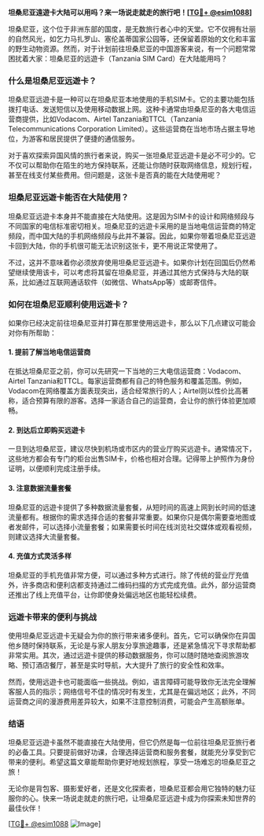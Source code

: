 **坦桑尼亚遠遊卡大陆可以用吗？来一场说走就走的旅行吧！[[TG💪+ @esim1088](https://t.me/s/esim1088)]**

坦桑尼亚，这个位于非洲东部的国度，是无数旅行者心中的天堂。它不仅拥有壮丽的自然风光，如乞力马扎罗山、塞伦盖蒂国家公园等，还保留着原始的文化和丰富的野生动物资源。然而，对于计划前往坦桑尼亚的中国游客来说，有一个问题常常困扰着大家：坦桑尼亚的远遊卡（Tanzania SIM Card）在大陆能用吗？

### **什么是坦桑尼亚远遊卡？**

坦桑尼亚远遊卡是一种可以在坦桑尼亚本地使用的手机SIM卡。它的主要功能包括拨打电话、发送短信以及使用移动数据上网。这种卡通常由坦桑尼亚的各大电信运营商提供，比如Vodacom、Airtel Tanzania和TTCL（Tanzania Telecommunications Corporation Limited）。这些运营商在当地市场占据主导地位，为游客和居民提供了便捷的通信服务。

对于喜欢探索异国风情的旅行者来说，购买一张坦桑尼亚远遊卡是必不可少的。它不仅可以帮助你在陌生的地方保持联系，还能让你随时获取网络信息，规划行程，甚至在线支付某些费用。但问题是，这张卡是否真的能在大陆使用呢？

### **坦桑尼亚远遊卡能否在大陆使用？**

坦桑尼亚远遊卡本身并不能直接在大陆使用。这是因为SIM卡的设计和网络频段与不同国家的电信标准密切相关。坦桑尼亚的远遊卡采用的是当地电信运营商的特定频段，而中国大陆的手机网络频段与此并不兼容。因此，如果你带着坦桑尼亚远遊卡回到大陆，你的手机很可能无法识别这张卡，更不用说正常使用了。

不过，这并不意味着你必须放弃使用坦桑尼亚远遊卡。如果你计划在回国后仍然希望继续使用该卡，可以考虑将其留在坦桑尼亚，并通过其他方式保持与大陆的联系，比如通过互联网通话软件（如微信、WhatsApp等）或邮寄信件。

### **如何在坦桑尼亚顺利使用远遊卡？**

如果你已经决定前往坦桑尼亚并打算在那里使用远遊卡，那么以下几点建议可能会对你有所帮助：

#### **1. 提前了解当地电信运营商**
在抵达坦桑尼亚之前，你可以先研究一下当地的三大电信运营商：Vodacom、Airtel Tanzania和TTCL。每家运营商都有自己的特色服务和覆盖范围。例如，Vodacom在网络覆盖方面表现突出，适合经常旅行的人；Airtel则以性价比高著称，适合预算有限的游客。选择一家适合自己的运营商，会让你的旅行体验更加顺畅。

#### **2. 到达后立即购买远遊卡**
一旦到达坦桑尼亚，建议尽快到机场或市区内的营业厅购买远遊卡。通常情况下，这些地方都会有专门的柜台出售SIM卡，价格也相对合理。记得带上护照作为身份证明，以便顺利完成注册手续。

#### **3. 注意数据流量套餐**
坦桑尼亚的远遊卡提供了多种数据流量套餐，从短时间的高速上网到长时间的低速流量都有。根据你的需求选择合适的套餐非常重要。如果你只是偶尔需要查地图或者发邮件，可以选择小流量套餐；如果需要长时间在线浏览社交媒体或观看视频，则建议选择大流量套餐。

#### **4. 充值方式灵活多样**
坦桑尼亚的手机充值非常方便，可以通过多种方式进行。除了传统的营业厅充值外，许多商店和便利店都支持通过二维码扫描的方式完成充值。此外，部分运营商还推出了线上充值平台，让你即使身处偏远地区也能轻松续费。

### **远遊卡带来的便利与挑战**

使用坦桑尼亚远遊卡无疑会为你的旅行带来诸多便利。首先，它可以确保你在异国他乡随时保持联系，无论是与家人朋友分享旅途趣事，还是紧急情况下寻求帮助都非常实用。其次，通过远遊卡提供的移动数据服务，你可以随时随地查阅旅游攻略、预订酒店餐厅，甚至是实时导航，大大提升了旅行的安全性和效率。

然而，使用远遊卡也可能面临一些挑战。例如，语言障碍可能导致你无法完全理解客服人员的指示；网络信号不佳的情况时有发生，尤其是在偏远地区；此外，不同运营商之间的漫游费用差异较大，如果不注意控制消费，可能会产生高额账单。

### **结语**

坦桑尼亚远遊卡虽然不能直接在大陆使用，但它仍然是每一位前往坦桑尼亚旅行者的必备工具。只要提前做好功课，合理选择运营商和服务套餐，就能充分享受到它带来的便利。希望这篇文章能帮助你更好地规划旅程，享受一场难忘的坦桑尼亚之旅！

无论你是背包客、摄影爱好者，还是文化探索者，坦桑尼亚都会用它独特的魅力征服你的心。快来一场说走就走的旅行吧，让坦桑尼亚远遊卡成为你探索未知世界的最佳伙伴！

[[TG💪+ @esim1088](https://t.me/s/esim1088) ![Image](https://i.postimg.cc/4NQfJmqS/Snipaste-2025-05-13-00-14-12.png)]